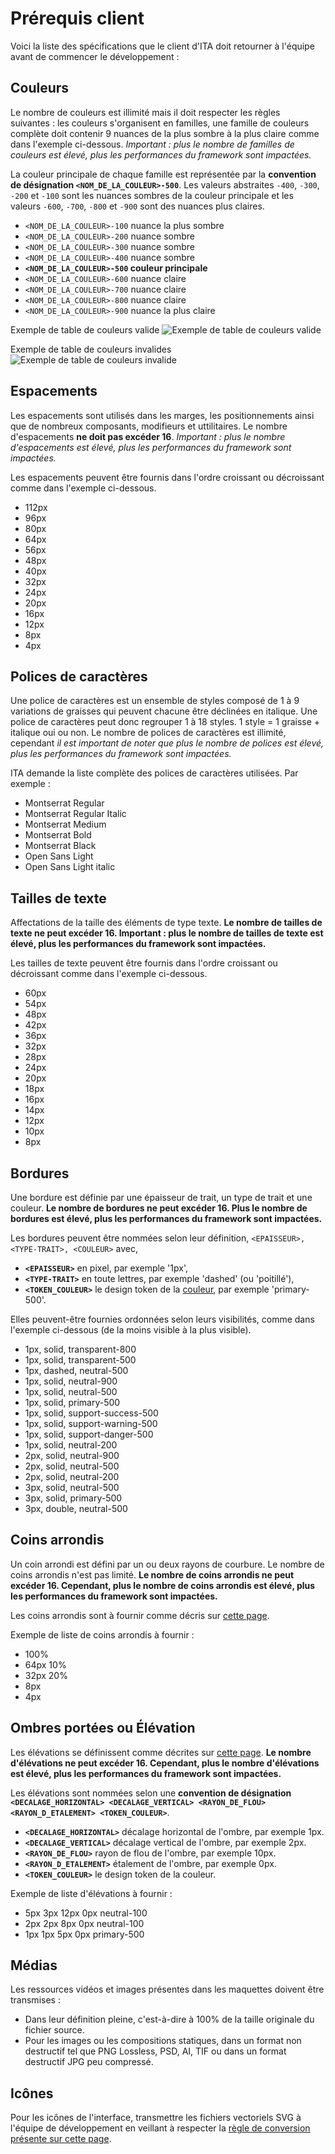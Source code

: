 # Prérequis client

Voici la liste des spécifications que le client d'ITA doit retourner à l'équipe avant de commencer le développement&nbsp;:

## Couleurs

Le nombre de couleurs est illimité mais il doit respecter les règles suivantes&nbsp;: les couleurs s'organisent en familles, une famille de couleurs complète doit contenir 9 nuances de la plus sombre à la plus claire comme dans l'exemple ci-dessous. *Important&nbsp;: plus le nombre de familles de couleurs est élevé, plus les performances du framework sont impactées.*

La couleur principale de chaque famille est représentée par la **convention de désignation `<NOM_DE_LA_COULEUR>-500`**. Les valeurs abstraites `-400`, `-300`, `-200` et `-100` sont les nuances sombres de la couleur principale et les valeurs `-600`, `-700`, `-800` et `-900` sont des nuances plus claires.

* `<NOM_DE_LA_COULEUR>-100` nuance la plus sombre 
* `<NOM_DE_LA_COULEUR>-200` nuance sombre 
* `<NOM_DE_LA_COULEUR>-300` nuance sombre 
* `<NOM_DE_LA_COULEUR>-400` nuance sombre 
* **`<NOM_DE_LA_COULEUR>-500` couleur principale**
* `<NOM_DE_LA_COULEUR>-600` nuance claire
* `<NOM_DE_LA_COULEUR>-700` nuance claire 
* `<NOM_DE_LA_COULEUR>-800` nuance claire 
* `<NOM_DE_LA_COULEUR>-900` nuance la plus claire 

Exemple de table de couleurs valide
![Exemple de table de couleurs valide](profile/css-colors-requirements-example-1.webp)

Exemple de table de couleurs invalides
![Exemple de table de couleurs invalide](profile/css-colors-requirements-example-2-invalid.webp)


## Espacements

Les espacements sont utilisés dans les marges, les positionnements ainsi que de nombreux composants, modifieurs et uttilitaires. Le nombre d'espacements **ne doit pas excéder 16**. *Important&nbsp;: plus le nombre d'espacements est élevé, plus les performances du framework sont impactées.*

Les espacements peuvent être fournis dans l'ordre croissant ou décroissant comme dans l'exemple ci-dessous.

* 112px
* 96px
* 80px
* 64px
* 56px
* 48px
* 40px
* 32px
* 24px
* 20px
* 16px
* 12px
* 8px
* 4px

## Polices de caractères

Une police de caractères est un ensemble de styles composé de 1 à 9 variations de graisses qui peuvent chacune être déclinées en italique. Une police de caractères peut donc regrouper 1 à 18 styles. 1 style = 1 graisse + italique oui ou non. Le nombre de polices de caractères est illimité, cependant *il est important de noter que plus le nombre de polices est élevé, plus les performances du framework sont impactées.* 

ITA demande la liste complète des polices de caractères utilisées. Par exemple&nbsp;:

* Montserrat Regular
* Montserrat Regular Italic
* Montserrat Medium
* Montserrat Bold
* Montserrat Black
* Open Sans Light
* Open Sans Light italic

## Tailles de texte

Affectations de la taille des éléments de type texte. **Le nombre de tailles de texte ne peut excéder 16. Important&nbsp;: plus le nombre de tailles de texte est élevé, plus les performances du framework sont impactées.**

Les tailles de texte peuvent être fournis dans l'ordre croissant ou décroissant comme dans l'exemple ci-dessous.

* 60px
* 54px
* 48px
* 42px
* 36px
* 32px
* 28px
* 24px
* 20px
* 18px
* 16px
* 14px
* 12px
* 10px
* 8px

## Bordures

Une bordure est définie par une épaisseur de trait, un type de trait et une couleur. **Le nombre de bordures ne peut excéder 16. Plus le nombre de bordures est élevé, plus les performances du framework sont impactées.**

Les bordures peuvent être nommées selon leur définition, `<EPAISSEUR>, <TYPE-TRAIT>, <COULEUR>` avec,

* **`<EPAISSEUR>`** en pixel, par exemple '1px',
* **`<TYPE-TRAIT>`** en toute lettres, par exemple 'dashed' (ou 'poitillé'),
* **`<TOKEN_COULEUR>`** le design token de la [couleur](#couleurs), par exemple 'primary-500'.

Elles peuvent-être fournies ordonnées selon leurs visibilités, comme dans l'exemple ci-dessous (de la moins visible à la plus visible).

* 1px, solid, transparent-800
* 1px, solid, transparent-500
* 1px, dashed, neutral-500
* 1px, solid, neutral-900
* 1px, solid, neutral-500
* 1px, solid, primary-500
* 1px, solid, support-success-500
* 1px, solid, support-warning-500
* 1px, solid, support-danger-500
* 1px, solid, neutral-200
* 2px, solid, neutral-900
* 2px, solid, neutral-500
* 2px, solid, neutral-200
* 3px, solid, neutral-500
* 3px, solid, primary-500
* 3px, double, neutral-500

## Coins arrondis

Un coin arrondi est défini par un ou deux rayons de courbure. Le nombre de coins arrondis n'est pas limité. **Le nombre de coins arrondis ne peut excéder 16. Cependant, plus le nombre de coins arrondis est élevé, plus les performances du framework sont impactées.**

Les coins arrondis sont à fournir comme décris sur [cette page](https://developer.mozilla.org/fr/docs/Web/CSS/border-top-left-radius).

Exemple de liste de coins arrondis à fournir :

* 100%
* 64px 10%
* 32px 20%
* 8px
* 4px

## Ombres portées ou Élévation

Les élévations se définissent comme décrites sur [cette page](https://developer.mozilla.org/fr/docs/Web/CSS/box-shadow). **Le nombre d'élévations ne peut excéder 16. Cependant, plus le nombre d'élévations est élevé, plus les performances du framework sont impactées.**

Les élévations sont nommées selon une **convention de désignation `<DECALAGE_HORIZONTAL> <DECALAGE_VERTICAL> <RAYON_DE_FLOU> <RAYON_D_ETALEMENT> <TOKEN_COULEUR>`**. 

* **`<DECALAGE_HORIZONTAL>`** décalage horizontal de l'ombre, par exemple 1px.
* **`<DECALAGE_VERTICAL>`** décalage vertical de l'ombre, par exemple 2px.
* **`<RAYON_DE_FLOU>`** rayon de flou de l'ombre, par exemple 10px.
* **`<RAYON_D_ETALEMENT>`** étalement de l'ombre, par exemple 0px.
* **`<TOKEN_COULEUR>`** le design token de la couleur.

Exemple de liste d'élévations à fournir :

* 5px 3px 12px 0px neutral-100
* 2px 2px 8px 0px neutral-100
* 1px 1px 5px 0px primary-500

## Médias

Les ressources vidéos et images présentes dans les maquettes doivent être transmises&nbsp;:

* Dans leur définition pleine, c'est-à-dire à 100% de la taille originale du fichier source.
* Pour les images ou les compositions statiques, dans un format non destructif tel que PNG Lossless, PSD, AI, TIF ou dans un format destructif JPG peu compressé.

## Icônes

Pour les icônes de l'interface, transmettre les fichiers vectoriels SVG à l'équipe de développement en veillant à respecter la [règle de conversion présente sur cette page](https://icomoon.io/#docs/stroke-to-fill).
